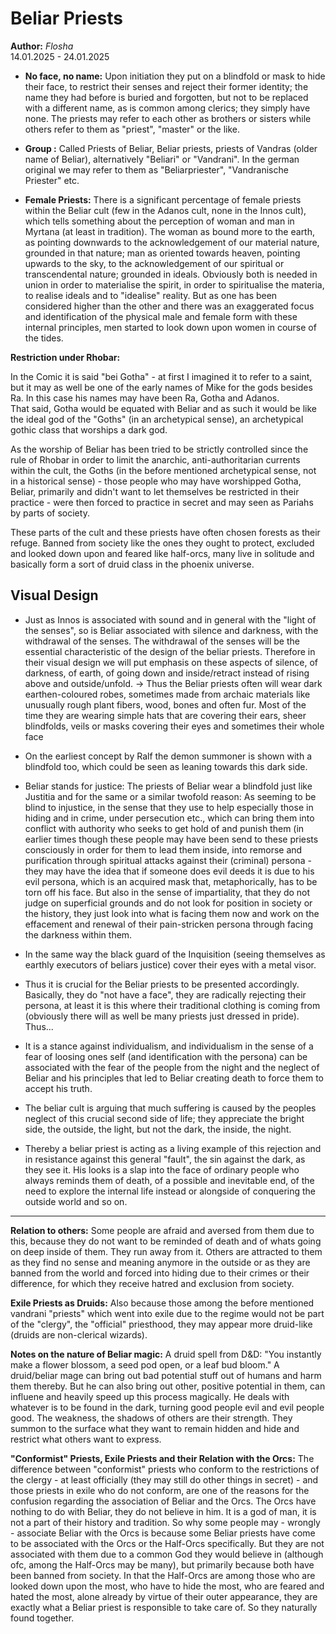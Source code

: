 # Beliar Priests

**Author:** *Flosha*  
14.01.2025 - 24.01.2025  

* **No face, no name:** Upon initiation they put on a blindfold or mask to hide their face, to restrict their senses and reject their former identity; the name they had before is buried and forgotten, but not to be replaced with a different name, as is common among clerics; they simply have none. The priests may refer to each other as brothers or sisters while others refer to them as "priest", "master" or the like.  
 
* **Group :** Called Priests of Beliar, Beliar priests, priests of Vandras (older name of Beliar), alternatively "Beliari" or "Vandrani". In the german original we may refer to them as "Beliarpriester", "Vandranische Priester" etc.

* **Female Priests:** There is a significant percentage of female priests within the Beliar cult (few in the Adanos cult, none in the Innos cult), which tells something about the perception of woman and man in Myrtana (at least in tradition). The woman as bound more to the earth, as pointing downwards to the acknowledgement of our material nature, grounded in that nature; man as oriented towards heaven, pointing upwards to the sky, to the acknowledgement of our spiritual or transcendental nature; grounded in ideals. Obviously both is needed in union in order to materialise the spirit, in order to spiritualise the materia, to realise ideals and to "idealise" reality. But as one has been considered higher than the other and there was an exaggerated focus and identification of the physical male and female form with these internal principles, men started to look down upon women in course of the tides. 

**Restriction under Rhobar:** 

In the Comic it is said "bei Gotha" - at first I imagined it to refer to a saint, but it may as well be one of the early names of Mike for the gods besides Ra. In this case his names may have been Ra, Gotha and Adanos.  
That said, Gotha would be equated with Beliar and as such it would be like the ideal god of the "Goths" (in an archetypical sense), an archetypical gothic class that worships a dark god. 

As the worship of Beliar has been tried to be strictly controlled since the rule of Rhobar in order to limit the anarchic, anti-authoritarian currents within the cult, the Goths (in the before mentioned archetypical sense, not in a historical sense) - those people who may have worshipped Gotha, Beliar, primarily and didn't want to let themselves be restricted in their practice - were then forced to practice in secret and may seen as Pariahs by parts of society. 

These parts of the cult and these priests have often chosen forests as their refuge. Banned from society like the ones they ought to protect, excluded and looked down upon and feared like half-orcs, many live in solitude and basically form a sort of druid class in the phoenix universe. 


## Visual Design

* Just as Innos is associated with sound and in general with the "light of the senses", so is Beliar associated with silence and darkness, with the withdrawal of the senses. The withdrawal of the senses will be the essential characteristic of the design of the beliar priests. Therefore in their visual design we will put emphasis on these aspects of silence, of darkness, of earth, of going down and inside/retract instead of rising above and outside/unfold. -> Thus the Beliar priests often will wear dark earthen-coloured robes, sometimes made from archaic materials like unusually rough plant fibers, wood, bones and often fur. Most of the time they are wearing simple hats that are covering their ears, sheer blindfolds, veils or masks covering their eyes and sometimes their whole face 
* On the earliest concept by Ralf the demon summoner is shown with a blindfold too, which could be seen as leaning towards this dark side. 
* Beliar stands for justice: The priests of Beliar wear a blindfold just like Justitia and for the same or a similar twofold reason: As seeming to be blind to injustice, in the sense that they use to help especially those in hiding and in crime, under persecution etc., which can bring them into conflict with authority who seeks to get hold of and punish them (in earlier times though these people may have been send to these priests consciously in order for them to lead them inside, into remorse and purification through spiritual attacks against their (criminal) persona - they may have the idea that if someone does evil deeds it is due to his evil persona, which is an acquired mask that, metaphorically, has to be torn off his face. But also in the sense of impartiality, that they do not judge on superficial grounds and do not look for position in society or the history, they just look into what is facing them now and work on the effacement and renewal of their pain-stricken persona through facing the darkness within them.   
* In the same way the black guard of the Inquisition (seeing themselves as earthly executors of beliars justice) cover their eyes with a metal visor.
* Thus it is crucial for the Beliar priests to be presented accordingly. Basically, they do "not have a face", they are radically rejecting their persona, at least it is this where their traditional clothing is coming from (obviously there will as well be many priests just dressed in pride). Thus...

* It is a stance against individualism, and individualism in the sense of a fear of loosing ones self (and identification with the persona) can be associated with the fear of the people from the night and the neglect of Beliar and his principles that led to Beliar creating death to force them to accept his truth.
* The beliar cult is arguing that much suffering is caused by the peoples neglect of this crucial second side of life; they appreciate the bright side, the outside, the light, but not the dark, the inside, the night.
* Thereby a beliar priest is acting as a living example of this rejection and in resistance against this general "fault", the sin against the dark, as they see it. His looks is a slap into the face of ordinary people who always reminds them of death, of a possible and inevitable end, of the need to explore the internal life instead or alongside of conquering the outside world and so on.

---

**Relation to others:** Some people are afraid and aversed from them due to this, because they do not want to be reminded of death and of whats going on deep inside of them. They run away from it. Others are attracted to them as they find no sense and meaning anymore in the outside or as they are banned from the world and forced into hiding due to their crimes or their difference, for which they receive hatred and exclusion from society.

**Exile Priests as Druids:** Also because those among the before mentioned vandrani "priests" which went into exile due to the regime would not be part of the "clergy", the "official" priesthood, they may appear more druid-like (druids are non-clerical wizards). 

**Notes on the nature of Beliar magic:** A druid spell from D&D: "You instantly make a flower blossom, a seed pod open, or a leaf bud bloom." A druid/beliar mage can bring out bad potential stuff out of humans and harm them thereby. But he can also bring out other, positive potential in them, can influene and heavily speed up this process magically. He deals with whatever is to be found in the dark, turning good people evil and evil people good. The weakness, the shadows of others are their strength. They summon to the surface what they want to remain hidden and hide and restrict what others want to express.  

**"Conformist" Priests, Exile Priests and their Relation with the Orcs:** The difference between "conformist" priests who conform to the restrictions of the clergy - at least officially (they may still do other things in secret) - and those priests in exile who do not conform, are one of the reasons for the confusion regarding the association of Beliar and the Orcs. The Orcs have nothing to do with Beliar, they do not believe in him. It is a god of man, it is not a part of their history and tradition. So why some people may - wrongly - associate Beliar with the Orcs is because some Beliar priests have come to be associated with the Orcs or the Half-Orcs specifically. But they are not associated with them due to a common God they would believe in (although ofc, among the Half-Orcs may be many), but primarily because both have been banned from society. In that the Half-Orcs are among those who are looked down upon the most, who have to hide the most, who are feared and hated the most, alone already by virtue of their outer appearance, they are exactly what a Beliar priest is responsible to take care of. So they naturally found together. 

<!---

### Character Visuals

* Act I priest: More or less naked upper body, bald head, dark blindfold, dirty, dark, skirt decorated with symbols and additional accessoires, a leather cap covering the ears when being outside. 

-->


